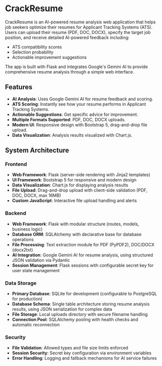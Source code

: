 # CrackResume

CrackResume is an AI-powered resume analysis web application that helps job seekers optimize their resumes for Applicant Tracking Systems (ATS). Users can upload their resume (PDF, DOC, DOCX), specify the target job position, and receive detailed AI-powered feedback including:

- ATS compatibility scores
- Selection probability
- Actionable improvement suggestions

The app is built with Flask and integrates Google's Gemini AI to provide comprehensive resume analysis through a simple web interface.

## Features

- **AI Analysis**: Uses Google Gemini AI for resume feedback and scoring.
- **ATS Scoring**: Instantly see how your resume performs in Applicant Tracking Systems.
- **Actionable Suggestions**: Get specific advice for improvement.
- **Multiple Formats Supported**: PDF, DOC, DOCX uploads.
- **Modern UI**: Responsive design with Bootstrap 5, drag-and-drop file upload.
- **Data Visualization**: Analysis results visualized with Chart.js.

## System Architecture

### Frontend

- **Web Framework**: Flask (server-side rendering with Jinja2 templates)
- **UI Framework**: Bootstrap 5 for responsive and modern design
- **Data Visualization**: Chart.js for displaying analysis results
- **File Upload**: Drag-and-drop upload with client-side validation (PDF, DOC, DOCX, max 16MB)
- **Custom JavaScript**: Interactive file upload handling and alerts

### Backend

- **Web Framework**: Flask with modular structure (routes, models, business logic)
- **Database ORM**: SQLAlchemy with declarative base for database operations
- **File Processing**: Text extraction module for PDF (PyPDF2), DOC/DOCX (docx2txt)
- **AI Integration**: Google Gemini AI for resume analysis, using structured JSON validation via Pydantic
- **Session Management**: Flask sessions with configurable secret key for user state management

### Data Storage

- **Primary Database**: SQLite for development (configurable to PostgreSQL for production)
- **Database Schema**: Single table architecture storing resume analysis results, using JSON serialization for complex data
- **File Storage**: Local uploads directory with secure filename handling
- **Connection Pool**: SQLAlchemy pooling with health checks and automatic reconnection

### Security

- **File Validation**: Allowed types and file size limits enforced
- **Session Security**: Secret key configuration via environment variables
- **Error Handling**: Logging and fallback mechanisms for AI service failures
